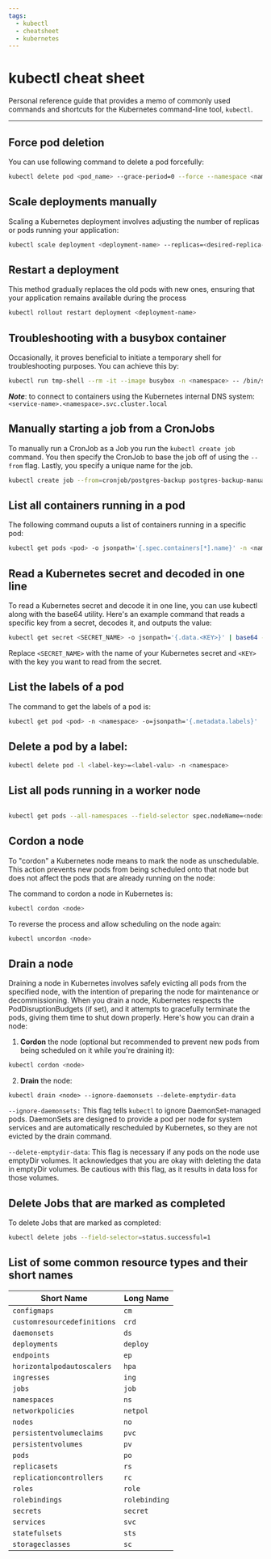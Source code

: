 ```yaml
---
tags:
  - kubectl
  - cheatsheet
  - kubernetes
---
```

# kubectl cheat sheet

Personal reference guide that provides a memo of commonly used commands and
shortcuts for the Kubernetes command-line tool, `kubectl`.

---
## Force pod deletion

You can use following command to delete a pod forcefully:

```bash
kubectl delete pod <pod_name> --grace-period=0 --force --namespace <namespace>
```

## Scale deployments manually

Scaling a Kubernetes deployment involves adjusting the number of replicas or
pods running your application:

```sh
kubectl scale deployment <deployment-name> --replicas=<desired-replica-count>
```

## Restart a deployment

This method gradually replaces the old pods with new ones, ensuring that your application
remains available during the process

```sh
kubectl rollout restart deployment <deployment-name>
```

## Troubleshooting with a busybox container

Occasionally, it proves beneficial to initiate a temporary shell for
troubleshooting purposes. You can achieve this by:

```sh
kubectl run tmp-shell --rm -it --image busybox -n <namespace> -- /bin/sh
```

**_Note_**: to connect to containers using the Kubernetes internal DNS system: 
`<service-name>.<namespace>.svc.cluster.local`

## Manually starting a job from a CronJobs

To manually run a CronJob as a Job you run the `kubectl create job` command.
You then specify the CronJob to base the job off of using the `--from` flag.
Lastly, you specify a unique name for the job.

```sh
kubectl create job --from=cronjob/postgres-backup postgres-backup-manual-01
```

## List all containers running in a pod

The following command ouputs a list of containers running in a specific pod:

```sh
kubectl get pods <pod> -o jsonpath='{.spec.containers[*].name}' -n <namespace>
```

## Read a Kubernetes secret and decoded in one line

To read a Kubernetes secret and decode it in one line, you can use kubectl along
with the base64 utility. Here's an example command that reads a specific key
from a secret, decodes it, and outputs the value:

```sh
kubectl get secret <SECRET_NAME> -o jsonpath='{.data.<KEY>}' | base64 -d
```
Replace `<SECRET_NAME>` with the name of your Kubernetes secret and `<KEY>`
with the key you want to read from the secret.

## List the labels of a pod

The command to get the labels of a pod is:

```bash
kubectl get pod <pod> -n <namespace> -o=jsonpath='{.metadata.labels}'
```

## Delete a pod by a label:

```bash
kubectl delete pod -l <label-key>=<label-valu> -n <namespace>
```

## List all pods running in a worker node

```bash

kubectl get pods --all-namespaces --field-selector spec.nodeName=<node>

```

## Cordon a node

To "cordon" a Kubernetes node means to mark the node as unschedulable. This
action prevents new pods from being scheduled onto that node but does not affect
the pods that are already running on the node:

The command to cordon a node in Kubernetes is:

```bash
kubectl cordon <node>
```

To reverse the process and allow scheduling on the node again:

```bash
kubectl uncordon <node>
```

## Drain a node

Draining a node in Kubernetes involves safely evicting all pods from the
specified node, with the intention of preparing the node for maintenance or
decommissioning. When you drain a node, Kubernetes respects the
PodDisruptionBudgets (if set), and it attempts to gracefully terminate the pods,
giving them time to shut down properly. Here's how you can drain a node:

1) **Cordon** the node (optional but recommended to prevent new pods from being
scheduled on it while you're draining it):

```bash
kubectl cordon <node>
```

2) **Drain** the node:
```
kubectl drain <node> --ignore-daemonsets --delete-emptydir-data
```

`--ignore-daemonsets:` This flag tells `kubectl` to ignore DaemonSet-managed
pods. DaemonSets are designed to provide a pod per node for system services and
are automatically rescheduled by Kubernetes, so they are not evicted by the
drain command.

`--delete-emptydir-data`: This flag is necessary if any pods on the node use
emptyDir volumes. It acknowledges that you are okay with deleting the data in
emptyDir volumes. Be cautious with this flag, as it results in data loss for
those volumes.

## Delete Jobs that are marked as completed

To delete Jobs that are marked as completed:
```bash
kubectl delete jobs --field-selector=status.successful=1
```
## List of some common resource types and their short names

Short Name | Long Name
---|---
`configmaps`|`cm`
`customresourcedefinitions`|`crd`
`daemonsets`|`ds`
`deployments`|`deploy`
`endpoints`|`ep`
`horizontalpodautoscalers`|`hpa`
`ingresses`|`ing`
`jobs`|`job`
`namespaces`|`ns`
`networkpolicies`|`netpol`
`nodes`|`no`
`persistentvolumeclaims`|`pvc`
`persistentvolumes`|`pv`
`pods`|`po`
`replicasets`|`rs`
`replicationcontrollers`|`rc`
`roles`|`role`
`rolebindings`|`rolebinding`
`secrets`|`secret`
`services`|`svc`
`statefulsets`|`sts`
`storageclasses`|`sc`
